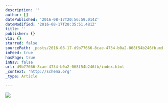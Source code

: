 ```yaml
---
description: ''
author: []
datePublished: '2016-08-17T20:56:59.014Z'
dateModified: '2016-08-17T20:35:51.481Z'
title: ''
publisher: {}
via: {}
starred: false
sourcePath: _posts/2016-08-17-d9b77666-8cae-4734-b0a2-068f54b246fb.md
inFeed: true
hasPage: true
inNav: false
url: d9b77666-8cae-4734-b0a2-068f54b246fb/index.html
_context: 'http://schema.org'
_type: Article

---
```

![](https://the-grid-user-content.s3-us-west-2.amazonaws.com/d77018ee-38f5-4277-abc7-0b9a5099a806.jpg)